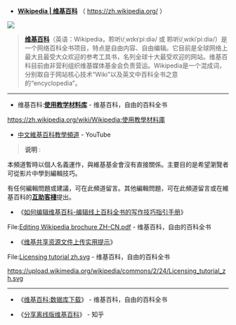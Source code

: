 - [**Wikipedia | 维基百科**](https://www.wikipedia.org/)  （ https://zh.wikipedia.org/ ）

<img src="https://upload.wikimedia.org/wikipedia/commons/thumb/8/80/Wikipedia-logo-v2.svg/150px-Wikipedia-logo-v2.svg.png">

> [**维基百科**](https://zh.wikipedia.org/wiki/维基百科)（英语：Wikipedia，聆听i/ˌwɪkᵻˈpiːdiə/ 或 聆听i/ˌwɪkiˈpiːdiə/）是一个网络百科全书项目，特点是自由内容、自由编辑。它目前是全球网络上最大且最受大众欢迎的参考工具书，名列全球十大最受欢迎的网站。维基百科目前由非营利组织维基媒体基金会负责营运。Wikipedia是一个混成词，分别取自于网站核心技术“Wiki”以及英文中百科全书之意的“encyclopedia”。

---------------------------------------------------------------

- 维基百科:[**使用教学材料库**](https://zh.wikipedia.org/wiki/Wikipedia:使用教學材料庫) - 维基百科，自由的百科全书

https://zh.wikipedia.org/wiki/Wikipedia:使用教學材料庫

- [中文維基百科教學頻道](https://www.youtube.com/channel/UCr2qWVVeQwIp5-CPimUj4cg) - YouTube

> **说明** :

本頻道暫時以個人名義運作，與維基基金會沒有直接關係。主要目的是希望瀏覽者可從影片中學到編輯技巧。

有任何編輯問題或建議，可在此頻道留言。其他編輯問題，可在此頻道留言或在維基百科的[**互助客棧**](https://zh.wikipedia.org/wiki/Wikipedia:互助客栈)提出。

- 《[如何编辑维基百科-编辑线上百科全书的写作技巧指引手册](https://taoste.github.io/Hello-World/Technical%20File(PDF)/维基百科/Editing_Wikipedia_brochure_ZH-CN.pdf)》

File:[Editing Wikipedia brochure ZH-CN.pdf](https://zh.wikipedia.org/wiki/File:Editing_Wikipedia_brochure_ZH-CN.pdf) - 维基百科，自由的百科全书


- 《[维基共享资源文件上传实用提示](https://taoste.github.io/Hello-World/Technical%20File(PDF)/维基百科/Licensing_tutorial_zh.svg)》

File:[Licensing tutorial zh.svg](https://zh.wikipedia.org/wiki/File:Licensing_tutorial_zh.svg) - 维基百科，自由的百科全书

https://upload.wikimedia.org/wikipedia/commons/2/24/Licensing_tutorial_zh.svg

---------------------------------------------------------------

- 《[维基百科:数据库下载](https://zh.wikipedia.org/wiki/Wikipedia:%E6%95%B0%E6%8D%AE%E5%BA%93%E4%B8%8B%E8%BD%BD)》 - 维基百科，自由的百科全书

- 《[分享离线版维基百科](https://zhuanlan.zhihu.com/p/25410565?refer=wnsouba)》 - 知乎


